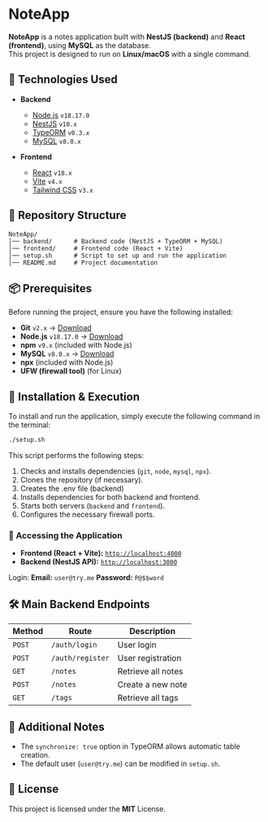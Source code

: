 # NoteApp

**NoteApp** is a notes application built with **NestJS (backend)** and **React (frontend)**, using **MySQL** as the database.  
This project is designed to run on **Linux/macOS** with a single command.

## 🚀 Technologies Used

- **Backend**
  - [Node.js](https://nodejs.org/) `v18.17.0`
  - [NestJS](https://nestjs.com/) `v10.x`
  - [TypeORM](https://typeorm.io/) `v0.3.x`
  - [MySQL](https://www.mysql.com/) `v8.0.x`
  
- **Frontend**
  - [React](https://react.dev/) `v18.x`
  - [Vite](https://vitejs.dev/) `v4.x`
  - [Tailwind CSS](https://tailwindcss.com/) `v3.x`

## 📂 Repository Structure

```
NoteApp/
│── backend/      # Backend code (NestJS + TypeORM + MySQL)
│── frontend/     # Frontend code (React + Vite)
│── setup.sh      # Script to set up and run the application
│── README.md     # Project documentation
```

## 📦 Prerequisites

Before running the project, ensure you have the following installed:

- **Git** `v2.x` → [Download](https://git-scm.com/)
- **Node.js** `v18.17.0` → [Download](https://nodejs.org/)
- **npm** `v9.x` (included with Node.js)
- **MySQL** `v8.0.x` → [Download](https://dev.mysql.com/downloads/)
- **npx** (included with Node.js)
- **UFW (firewall tool)** (for Linux)

## 🔧 Installation & Execution

To install and run the application, simply execute the following command in the terminal:

```bash
./setup.sh
```

This script performs the following steps:

1. Checks and installs dependencies (`git`, `node`, `mysql`, `npx`).
2. Clones the repository (if necessary).
3. Creates the .env file (backend)
5. Installs dependencies for both backend and frontend.
6. Starts both servers (`backend` and `frontend`).
7. Configures the necessary firewall ports.

### 🎯 Accessing the Application

- **Frontend (React + Vite):** [`http://localhost:4000`](http://localhost:4000)
- **Backend (NestJS API):** [`http://localhost:3000`](http://localhost:3000)

Login:
**Email:** `user@try.me`
**Password:** `P@$$word`



## 🛠 Main Backend Endpoints

| Method  | Route                | Description                         |
|---------|----------------------|-------------------------------------|
| `POST`  | `/auth/login`        | User login                         |
| `POST`  | `/auth/register`     | User registration                  |
| `GET`   | `/notes`             | Retrieve all notes                 |
| `POST`  | `/notes`             | Create a new note                  |
| `GET`   | `/tags`              | Retrieve all tags                   |

## 📌 Additional Notes

- The `synchronize: true` option in TypeORM allows automatic table creation.
- The default user (`user@try.me`) can be modified in `setup.sh`.

## 📄 License

This project is licensed under the **MIT** License.
```
